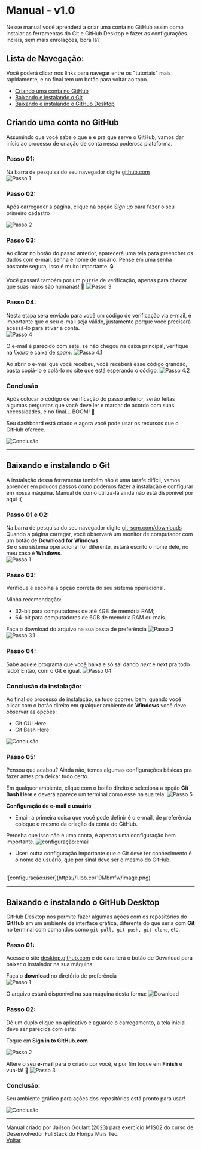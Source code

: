 # **Manual - v1.0**
Nesse manual você aprenderá a criar uma conta no GitHub assim como instalar as ferramentas do Git e GitHub Desktop e fazer as configurações inciais, sem mais enrolações, bora lá?

## Lista de Navegação:
Você poderá clicar nos links para navegar entre os "tutoriais" mais rapidamente, e no final tem um botão para voltar ao topo.
- [Criando uma conta no GitHub](https://github.com/noonbr/manual_floripamaistec/edit/master/README.md#criando-uma-conta-no-github)
- [Baixando e instalando o Git](https://github.com/noonbr/manual_floripamaistec/edit/master/README.md#baixando-e-instalando-o-git)
- [Baixando e instalando o GitHub Desktop](https://github.com/noonbr/manual_floripamaistec/edit/master/README.md#baixando-e-instalando-o-github-desktop)

<span id="github"></span>
## Criando uma conta no **GitHub**  
Assumindo que você sabe o que é e pra que serve o GitHub, vamos dar início ao processo de criação de conta nessa poderosa plataforma.

### **Passo 01:**
Na barra de pesquisa do seu navegador digite [github.com](https://github.com)  
![Passo 1](https://i.ibb.co/QHpXhgp/image.png)

### **Passo 02:**
Após carregader a página, clique na opção _Sign up_ para fazer o seu primeiro cadastro  

![Passo 2](https://i.ibb.co/xH35M7y/image.png)

### **Passo 03:**
Ao clicar no botão do passo anterior, aparecerá uma tela para preencher os dados com e-mail, senha e nome de usuário. Pense em uma senha bastante segura, isso é muito importante. 🔒

Você passará também por um puzzle de verificação, apenas para checar que suas mãos são humanas! 🤖
![Passo 3](https://i.ibb.co/C0hjs9T/image.png)

### **Passo 04:**
Nesta etapa será enviado para você um código de verificação via e-mail, é importante que o seu e-mail seja válido, justamente porque você precisará acessá-lo para ativar a conta.  
![Passo 4](https://i.ibb.co/DQNjvJX/image.png)

O e-mail é parecido com este, se não chegou na caixa principal, verifique na _lixeira_ e caixa de _spam_.
![Passo 4.1](https://i.ibb.co/RHfFByJ/image.png)

Ao abrir o e-mail que você recebeu, você receberá esse código grandão, basta copiá-lo e colá-lo no site que está esperando o código.
![Passo 4.2](https://i.ibb.co/cY5ZKp4/image.png)

### **Conclusão**
Após colocar o código de verificação do passo anterior, serão feitas algumas perguntas que você deve ler e marcar de acordo com suas necessidades, e no final... BOOM! 🧨

Seu dashboard está criado e agora você pode usar os recursos que o GitHub oferece.

![Conclusão](https://i.ibb.co/xjbdLCK/image.png)

<hr/>

<span id="git"></span>
## Baixando e instalando o **Git**
A instalação dessa ferramenta também não é uma tarafe difícil, vamos aprender em poucos passos como podemos fazer a instalação e configurar em nossa máquina. Manual de como utiliza-lá ainda não está disponível por aqui :(

### **Passo 01 e 02:**
Na barra de pesquisa do seu navegador digite [git-scm.com/downloads](git-scm.com/downloads)  
Quando a página carregar, você observará um monitor de computador com um botão de **Download for Windows**.  
Se o seu sistema operacional for diferente, estará escrito o nome dele, no meu caso é **Windows**.  
![Passo 1](https://i.ibb.co/FVh6cCC/image.png)

### **Passo 03:**
Verifique e escolha a opção correta do seu sistema operacional.

Minha recomendação:
- 32-bit para computadores de até 4GB de memória RAM;
- 64-bit para computadores de 6GB de memória RAM ou mais.

Faça o download do arquivo na sua pasta de preferência
![Passo 3](https://i.ibb.co/WvMjdfv/image.png)
![Passo 3.1](https://i.ibb.co/Y3ZBRmm/image.png)

### **Passo 04:**
Sabe aquele programa que você baixa e só sai dando _next_ e _next_ pra todo lado? Então, com o Git é igual.
![Passo 04](https://i.ibb.co/nbSF8k2/image.png)

### **Conclusão da instalação:**
Ao final do processo de instalação, se tudo ocorreu bem, quando você clicar com o botão direito em qualquer ambiente do **Windows** você deve observar as opções:
- Git GUI Here
- Git Bash Here

![Conclusão](https://i.ibb.co/GMLSn7F/image.png)

### **Passo 05:**
Pensou que acabou? Ainda não, temos algumas configurações básicas pra fazer antes pra deixar tudo certo.

Em qualquer ambiente, clique com o botão direito e seleciona a opção **Git Bash Here** e deverá aparece um terminal como esse na sua tela:
![Passo 5](https://i.ibb.co/ZSdbVpN/image.png)

**Configuração de e-mail e usuário**
- Email: a primeira coisa que você pode definir é o e-mail, de preferência coloque o mesmo da criação da conta do GitHub.

Perceba que isso não é uma conta, é apenas uma configuração bem importante.
![configuração:email](https://i.ibb.co/dmPttKP/image.png)

- User: outra configuração importante que o Git deve ter conhecimento é o nome de usuário, que por sinal deve ser o mesmo do GitHub.
<br/>
![configuração:user](https://i.ibb.co/10Mbmfw/image.png)

<hr>

<span id="github-desktop"></span>
## Baixando e instalando o **GitHub Desktop**
GitHub Desktop nos permite fazer algumas ações com os repositórios do **GitHub** em um ambiente de interface gráfica, diferente do que seria com **Git** no terminal com comandos como `git pull, git push, git clone`, etc.

### **Passo 01:**
Acesse o site [desktop.github.com](https://desktop.github.com) e de cara terá o botão de Download para baixar o instalador na sua máquina.

Faça o **download** no diretório de preferência  
![Passo 1](https://i.ibb.co/zsd7yJB/image.png)

O arquivo estará disponível na sua máquina desta forma:
![Download](https://i.ibb.co/Yh1NHyx/image.png)

### **Passo 02:**
Dê um duplo clique no aplicativo e aguarde o carregamento, a tela inicial deve ser parecida com esta:  

Toque em **Sign in to GitHub.com**

![Passo 2](https://i.ibb.co/Lg85Ts3/image.png)

Altere o seu **e-mail** para o criado por você, e por fim toque em **Finish** e vua-lá! 🔮
![Passo 3](https://i.ibb.co/CMcHxWY/image.png)

### **Conclusão:**
Seu ambiente gráfico para ações dos repositórios está pronto para usar!

![Conclusão](https://i.ibb.co/TbLPnrd/image.png)

<hr>

Manual criado por Jailson Goulart (2023) para exercício M1S02 do curso de Desenvolvedor FullStack do Floripa Mais Tec.  
[Voltar](https://github.com/noonbr/manual_floripamaistec/edit/master/README.md#manual---v10)
